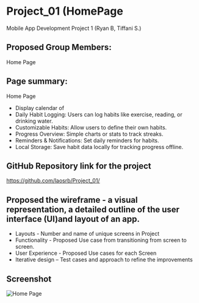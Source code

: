 # Project_01 (HomePage
Mobile App Development Project 1 (Ryan B, Tiffani S.)

## Proposed Group Members:
Home Page

## Page summary:
Home Page
- Display calendar of 
- Daily Habit Logging: Users can log habits like exercise, reading, or drinking water.
- Customizable Habits: Allow users to define their own habits.
- Progress Overview: Simple charts or stats to track streaks.
- Reminders & Notifications: Set daily reminders for habits.
- Local Storage: Save habit data locally for tracking progress offline.


## GitHub Repository link for the project
https://github.com/laosrb/Project_01/

## Proposed the wireframe - a visual representation, a detailed outline of the user interface (UI)and layout of an app.
- Layouts - Number and name of unique screens in Project
- Functionality - Proposed Use case from transitioning from screen to screen.
- User Experience - Proposed Use cases for each Screen
- Iterative design – Test cases and approach to refine the improvements




## Screenshot
![Home Page](home.png)
